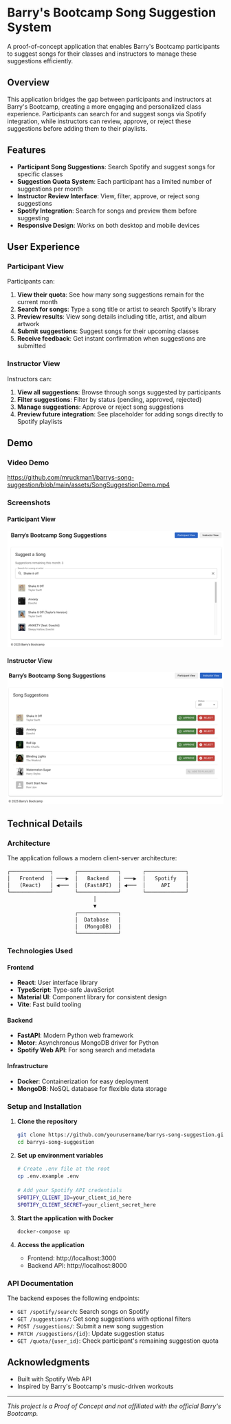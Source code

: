 # Barry's Bootcamp Song Suggestion System

A proof-of-concept application that enables Barry's Bootcamp participants to suggest songs for their classes and instructors to manage these suggestions efficiently.

## Overview

This application bridges the gap between participants and instructors at Barry's Bootcamp, creating a more engaging and personalized class experience. Participants can search for and suggest songs via Spotify integration, while instructors can review, approve, or reject these suggestions before adding them to their playlists.

## Features

- **Participant Song Suggestions**: Search Spotify and suggest songs for specific classes
- **Suggestion Quota System**: Each participant has a limited number of suggestions per month
- **Instructor Review Interface**: View, filter, approve, or reject song suggestions
- **Spotify Integration**: Search for songs and preview them before suggesting
- **Responsive Design**: Works on both desktop and mobile devices

## User Experience

### Participant View

Participants can:
1. **View their quota**: See how many song suggestions remain for the current month
2. **Search for songs**: Type a song title or artist to search Spotify's library
3. **Preview results**: View song details including title, artist, and album artwork
4. **Submit suggestions**: Suggest songs for their upcoming classes
5. **Receive feedback**: Get instant confirmation when suggestions are submitted

### Instructor View

Instructors can:
1. **View all suggestions**: Browse through songs suggested by participants
2. **Filter suggestions**: Filter by status (pending, approved, rejected)
3. **Manage suggestions**: Approve or reject song suggestions
4. **Preview future integration**: See placeholder for adding songs directly to Spotify playlists

## Demo

### Video Demo

https://github.com/mruckman1/barrys-song-suggestion/blob/main/assets/SongSuggestionDemo.mp4

### Screenshots

#### Participant View
![App screenshot](assets/ParticipantView.png)

#### Instructor View
![App screenshot](assets/InstructorView.png)

## Technical Details

### Architecture

The application follows a modern client-server architecture:

```
┌─────────────┐       ┌─────────────┐       ┌─────────────┐
│   Frontend  │ ───▶  │   Backend   │ ───▶  │   Spotify   │
│   (React)   │ ◀───  │  (FastAPI)  │ ◀───  │     API     │
└─────────────┘       └─────────────┘       └─────────────┘
                            │
                            ▼
                      ┌─────────────┐
                      │  Database   │
                      │  (MongoDB)  │
                      └─────────────┘
```

### Technologies Used

#### Frontend
- **React**: User interface library
- **TypeScript**: Type-safe JavaScript
- **Material UI**: Component library for consistent design
- **Vite**: Fast build tooling

#### Backend
- **FastAPI**: Modern Python web framework
- **Motor**: Asynchronous MongoDB driver for Python
- **Spotify Web API**: For song search and metadata

#### Infrastructure
- **Docker**: Containerization for easy deployment
- **MongoDB**: NoSQL database for flexible data storage

### Setup and Installation

1. **Clone the repository**
   ```bash
   git clone https://github.com/yourusername/barrys-song-suggestion.git
   cd barrys-song-suggestion
   ```

2. **Set up environment variables**
   ```bash
   # Create .env file at the root
   cp .env.example .env
   
   # Add your Spotify API credentials
   SPOTIFY_CLIENT_ID=your_client_id_here
   SPOTIFY_CLIENT_SECRET=your_client_secret_here
   ```

3. **Start the application with Docker**
   ```bash
   docker-compose up
   ```

4. **Access the application**
   - Frontend: http://localhost:3000
   - Backend API: http://localhost:8000

### API Documentation

The backend exposes the following endpoints:

- `GET /spotify/search`: Search songs on Spotify
- `GET /suggestions/`: Get song suggestions with optional filters
- `POST /suggestions/`: Submit a new song suggestion
- `PATCH /suggestions/{id}`: Update suggestion status
- `GET /quota/{user_id}`: Check participant's remaining suggestion quota

## Acknowledgments

- Built with Spotify Web API
- Inspired by Barry's Bootcamp's music-driven workouts

---

*This project is a Proof of Concept and not affiliated with the official Barry's Bootcamp.*